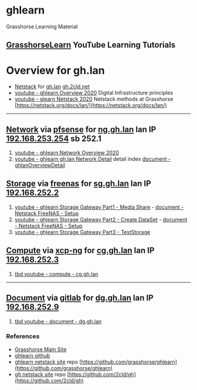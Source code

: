 # ghlearn
Grasshorse Learning Material

## [GrasshorseLearn](https://www.youtube.com/channel/UCmsVjwDg8Qc6NQbsAuXeh5A) YouTube Learning Tutorials
# Overview for gh.lan
- [Netstack](https://netstack.org/docs) for [gh.lan](http://gh.lan) [gh.2cld.net](http://gh.2cld.net/)
- [youtube - ghlearn Overview 2020](https://youtu.be/NyJJvPpoafA) Digital Infrastructure principles
- [youtube - glearn Netstack 2020](https://youtu.be/fWCfG13xkaQ) Netstack methods at Grasshorse [https://netstack.org/docs/lan/](https://netstack.org/docs/lan/)

----

## [Network](https://netstack.org/docs/lan/network/) via [pfsense](https://pfsense.org) for [ng.gh.lan](http://ng.gh.lan) lan IP [192.168.253.254](http://192.168.253.254) sb 252.1
1. [youtube - ghlearn Network Overview 2020](https://youtu.be/INU3BqtyBZQ)
2. [youtube - ghlearn gh.lan Network Detail](https://youtu.be/HJzfB8MpkJg) detail index [document - ghlanOverviewDetail](http://gh.2cld.net/docs/pfsense/ghlanOverviewDetail)

## [Storage](https://netstack.org/docs/lan/storage/) via [freenas](https://freenas.org) for [sg.gh.lan](http://sg.gh.lan) lan IP [192.168.252.2](http://192.168.252.2)
1. [youtube - ghlearn Storage Gateway Part1 - Media Share](https://youtu.be/QW0eGZtrELs) - [document - Netstack FreeNAS - Setup](https://netstack.org/docs/lan/storage/freenas/setup)
2. [youtube - ghlearn Storage Gateway Part2 - Create DataSet](https://youtu.be/kt5hubC1tX0) - [document - Netstack FreeNAS - Setup](https://netstack.org/docs/lan/storage/freenas/setup)
3. [youtube - ghlearn Storage Gateway Part3 - TestStorage](https://youtu.be/i1UxlGZPs1c)

## [Compute](https://netstack.org/docs/lan/compute/) via [xcp-ng](https://xcp-ng.org) for [cg.gh.lan](http://cg.gh.lan) lan IP [192.168.252.3](http://192.168.252.3)
1. [tbd youtube - compute - cg.gh.lan]()

---

## [Document](https://netstack.org/docs/lan/document/) via [gitlab](gitlab.org) for [dg.gh.lan](http://dg.gh.lan) lan IP [192.168.252.9](http://192.168.252.9)
1. [tbd youtube - document - dg.gh.lan]()

<!-- Grasshorse Learning youtube maintained by ghadmin - horseoff -->

### References
- [Grasshorse Main Site](https://www.grasshorse.com/)
- [ghlearn github](https://github.com/grasshorse/ghlearn)
- [ghlearn netstack site](http://ghlearn.2cld.net/) repo [https://github.com/grasshorse/ghlearn](https://github.com/grasshorse/ghlearn)
- [gh netstack site](http://gh.2cld.net/) repo [https://github.com/2cld/gh](https://github.com/2cld/gh)
<!-- ghlearn maintained by ghadmin - horseoff -->
<!-- gh maintained by admin - 2cld -->

